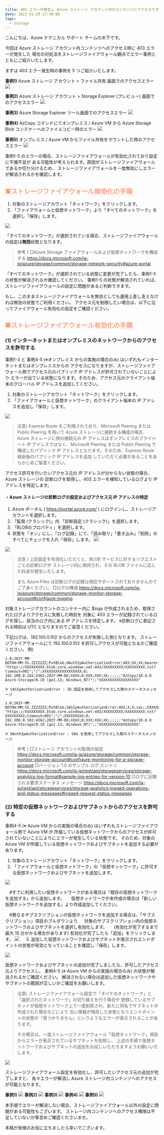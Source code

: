 ```yaml
---
title: 403 エラーが発生し Azure ストレージ アカウント内のコンテンツにアクセスできない
date: 2021-01-29 17:30:00
tags:
  - Storage
---
```


こんにちは、Azure テクニカル サポート チームの木下です。


今回は Azure ストレージ アカウント内コンテンツへのアクセス時に 403 エラーが発生した
場合の対処法をストレージファイアウォール観点でエラー事例とともにご紹介いたします。


<!-- more -->

まずは 403 エラー発生時の事例を 5 つご紹介いたします。

**事例1)**
Azure ストレージ アカウント > ファイル共有 画面でのアクセスエラー
![](storageFirewall-403Error/Storage01.png)

**事例2)**
Azure ストレージ アカウント > Storage Explorer (プレビュー) 画面でのアクセスエラー
![](storageFirewall-403Error/Storage02.png)

**事例3)**
Azure Storage Explorer ツール画面でのアクセスエラー
![](storageFirewall-403Error/Storage03.png)

**事例4)**
AzCopy コマンドにてオンプレミス / Azure VM から Azure Storage Blob コンテナーへのファイルコピー時のエラー
![](storageFirewall-403Error/Storage04.png)

**事例5)**
オンプレミス / Azure VM からファイル共有をマウントした時のアクセスエラー
![](storageFirewall-403Error/Storage05.png)


事例1-5 のエラーの場合、ストレージファイアウォールが有効化されており設定に不備不足が
ある可能性が考えられます。原因がストレージファイアウォールであるか切り分けるため、
ストレージファイアウォールを一度無効にしエラーが解消されるかを確認します。

<font color="LightSalmon">

## ■ストレージファイアウォール無効化の手順
</font>

1. 対象のストレージアカウント「ネットワーク」をクリックします。
2. 「ファイアウォールと仮想ネットワーク」より「すべてのネットワーク」を選択し「保存」します。

![](storageFirewall-403Error/Storage06.png)

「すべてのネットワーク」が選択されている場合、ストレージファイアウォールの設定は<b>無効</b>状態となります。
>参考 )
>□Azure Storage ファイアウォールおよび仮想ネットワークを構成する
>https://docs.microsoft.com/ja-jp/azure/storage/common/storage-network-security#azure-portal

「すべてのネットワーク」が選択されている状態に変更が完了したら、事例1-5 の状態が解消されるか確認してください。
事例1-5 の状態が解消されていれば、ストレージファイアウォールの設定に問題があると判断できます。

もし、このままストレージファイアウォールを無効としても運用上差し支えなければ無効の状態でご利用ください。
アクセス元を制限したい場合は、以下に沿ってファイアウォール有効化の設定をご確認ください。

<font color="LightSalmon">

## ■ストレージファイアウォール有効化の手順
</font>

### (1) インターネットまたはオンプレミスのネットワークからのアクセスを許可する

事例1-3 と 事例4-5 (※オンプレミス からの実施の場合のみ) はいずれもインターネットまたはオンプレミスからの
アクセスになりますが、ストレージファイアウォール側でアクセス元のパブリック IP アドレスが許可されていないことにより
エラーが出ている状態になります。そのため、アクセス元のクライアント端末のグローバル IP アドレスを追加してください。

1. 対象のストレージアカウント「ネットワーク」をクリックします。
2. 「ファイアウォールと仮想ネットワーク」のクライアント端末の IP アドレスを追加し「保存」します。

![](storageFirewall-403Error/Storage10.png)

>注意)
>Express Route をご利用されており、Microsoft Peering または Public Peering を用いて Azure ストレージに接続する構成の場合、
>Azure ストレージに側の接続元の IP アドレスはオンプレミスのプライベート IP アドレスではなく、Microsoft Peering または 
>Public Peering で構成したパブリック IP アドレスとなります。そのため、Express Route 経由後のパブリック IP アドレスを追加
>していただく必要があることをあらかじめご留意ください。

アクセス許可を行いたいアクセス元の IP アドレスが分からない状態の場合、Azure ストレージの
診断ログを取得し、403 エラーを検知しているログより IP アドレスを特定します。

#### ・Azure ストレージの診断ログの設定およびアクセス元 IP アドレスの特定

1. Azure ポータル ( https://portal.azure.com/ ) にログインし、ストレージアカウントを選択します。
2. 「監視 (クラシック)」内 「診断設定 (クラシック)」を選択します。
3. 「BLOBのプロパティ」を選択します。
4. 状態を「オン」にし、「ログ記録」にて、「読み取り」「書き込み」「削除」のすべてにチェックを入れ「保存」します。
![](storageFirewall-403Error/Storage16.png)

![](storageFirewall-403Error/Storage17.png)

>注意 ) 
>上記設定を有効化いただくと、BLOB サービスに対するリクエストごとの診断ログが
>ストレージ内に保持され、その BLOB ファイルに応じた料金が発生いたします。
>
>また Azure Files は診断ログの記録は現在サポートされておりませんのでご了承ください。
>□ログの構成
>https://docs.microsoft.com/ja-jp/azure/storage/common/storage-monitor-storage-account#configure-logging

対象ストレージアカウントのコンテナー内に $logs が作成されるため、取得されたログよりアクセスに失敗した時刻を
対象に 403 エラーが記録されているログを探し、該当のログ内にある IP アドレスを特定します。
※診断ログに表記される時刻は UTC となりますのでご留意ください。

下記ログは、192.100.0.102 からのアクセスが失敗した例となります。
ストレージファイアウォールにて 192.100.0.102 を許可しアクセスが可能となるかご確認ください。
例)
```shell
1.0;202Y-MM-DDTHH:MM:SS.ZZZZZZZ;PutBlob;OAuthIpAuthorizationError;403;XX;XX;bearer;XXXXXXXXX;XXXXXXXXX;blob;
"https://XXXXXXXXX.blob.core.windows.net:443/XXXXXXXXX/XXXXXXXXX.txt?timeout=901";"/";XXXXXXXXXXXXXXXXXX;0;
192.100.0.102:4362;202Y-MM-DD;XXXX;0;XXX;XXX;XX;;;;;;"AzCopy/10.6.0 Azure-Storage/0.10 (go1.13; Windows_NT)";;"XXXXXXXXXXXXXXXXXX"

※ SASIpAuthorizationError : ID 認証を使用してアクセスした際のステータスメッセージ
```
```shell
1.0;202Y-MM-DDTHH:MM:SS.ZZZZZZZ;PutBlob;SASIpAuthorizationError;403;X;X;sas;;XXXXXXXXX;blob;
"https://XXXXXXXXX.blob.core.windows.net:443/XXXXXXXXX/XXXXXXXXX.txt?XXXXXXXXX;timeout=901";"/";XXXXXXXXX;0;
192.100.0.102:4362;202Y-MM-DD;XXXX;0;XXX;XXX;XX;;;;;;"AzCopy/10.6.0 Azure-Storage/0.10 (go1.13; Windows_NT)";;"XXXXXXXXXXXXXXXXXX"

※ OAuthIpAuthorizationError : SAS を使用してアクセスした際のステータスメッセージ
```

>参考 ) 
>□ストレージ アカウントの監視の設定
>https://docs.microsoft.com/ja-jp/azure/storage/common/storage-monitor-storage-account#configure-monitoring-for-a-storage-account
>□バージョン 1.0 のサンプル ログ エントリ
>https://docs.microsoft.com/ja-jp/rest/api/storageservices/storage-analytics-log-format#sample-log-entries-for-version-10
>□ログに記録される要求ステータス メッセージ
>https://docs.microsoft.com/ja-jp/rest/api/storageservices/storage-analytics-logged-operations-and-status-messages#logged-request-status-messages

### (2) 特定の仮想ネットワークおよびサブネットからのアクセスを許可する

事例4-5 (※ Azure VM からの実施の場合のみ) はいずれもストレージファイアウォール側で Azure VM が
所属している仮想ネットワークからのアクセスが許可されていないことによりにエラーが発生している状態です。
そのため、対象の Azure VM が所属している仮想ネットワークおよびサブネットを追加する必要があります。

1. 対象のストレージアカウント「ネットワーク」をクリックします。
2. 「ファイアウォールと仮想ネットワーク」の「仮想ネットワーク」に許可する仮想ネットワークおよびサブネットを追加します。

![](storageFirewall-403Error/Storage07.png)

　#すでに利用したい仮想ネットワークがある場合は「既存の仮想ネットワークを追加する」から追加します。
　 仮想ネットワークが未作成の場合は「新しい仮想ネットワークを追加する」より作成追加してください。

　#異なるサブスクリプションの仮想ネットワークを追加する場合は、「サブスクリプション」項目のプルダウンより
　 対象のサブスクリプション内の仮想ネットワークおよびサブネットを選択し有効化します。
　 (有効化が完了するまで最大 15 分かかる場合があります) 有効化が完了したら「追加」をクリックします。
![](storageFirewall-403Error/Storage18.png)
　 
3. 追加した仮想ネットワークおよびサブネットが表示されエンドポイントの状態が有効となっていることを確認し「保存」します。

![](storageFirewall-403Error/Storage08.png)

仮想ネットワークおよびサブネットの追加が完了しましたら、許可したアクセス元よりアクセスし、
事例4-5  (※ Azure VM からの実施の場合のみ) の状態が解消されるかご確認ください。
解消されない場合は追加した仮想ネットワークやサブネットの範囲が正しいかご確認をお願いします。

>注意)
>ストレージファイアウォール設定で「すべてのネットワーク」と「選択されたネットワーク」の切り替えを行う場合や
>登録しているサブネットが仮想ネットワーク上で一度削除され、新たに同名でサブネットが作成された場合などにより
>古い情報が残存した状態となりエンドポイントの状態が「見つかりません」というようなエラーが表示されることがあります。
>
>その場合は、一度ストレージファイアウォール「仮想ネットワーク」項目からエラーが表示されているサブネットを削除し、
>上述の手順で仮想ネットワークおよびサブネットの追加をお試しいただきますようお願いいたします。

![](storageFirewall-403Error/Storage09.png)

ストレージファイアウォール設定を有効化し、許可したいアクセス元の追加が完了しますと、
各々エラーが解消し Azure ストレージ内コンテンツへのアクセスが可能となります。

**事例1)**
![](storageFirewall-403Error/Storage11.png)
**事例2)**
![](storageFirewall-403Error/Storage12.png)
**事例3)**
![](storageFirewall-403Error/Storage13.png)
**事例4)**
![](storageFirewall-403Error/Storage14.png)
**事例5)**
![](storageFirewall-403Error/Storage15.png)

本手順でエラーが解消しない場合、ストレージファイアウォール以外の設定に問題がある可能性もございます。
ストレージ内コンテンツへのアクセス権限は不足していないか等含めご確認くださいませ。

本稿が皆様のお役に立ちましたら幸いでございます。